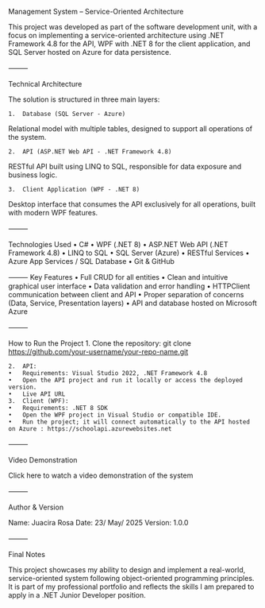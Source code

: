 Management System – Service-Oriented Architecture

This project was developed as part of the software development unit, with a focus on implementing a service-oriented architecture using .NET Framework 4.8 for the API, 
WPF with .NET 8 for the client application, and SQL Server hosted on Azure for data persistence.

⸻

Technical Architecture

The solution is structured in three main layers:

	1.	Database (SQL Server - Azure)
Relational model with multiple tables, designed to support all operations of the system.

	2.	API (ASP.NET Web API - .NET Framework 4.8)
RESTful API built using LINQ to SQL, responsible for data exposure and business logic.

	3.	Client Application (WPF - .NET 8)
Desktop interface that consumes the API exclusively for all operations, built with modern WPF features.

⸻

Technologies Used
	•	C#
	•	WPF (.NET 8)
	•	ASP.NET Web API (.NET Framework 4.8)
	•	LINQ to SQL
	•	SQL Server (Azure)
	•	RESTful Services
	•	Azure App Services / SQL Database
	•	Git & GitHub

⸻
Key Features
	•	Full CRUD for all entities
	•	Clean and intuitive graphical user interface
	•	Data validation and error handling
	•	HTTPClient communication between client and API
	•	Proper separation of concerns (Data, Service, Presentation layers)
	•	API and database hosted on Microsoft Azure

⸻

How to Run the Project
	1.	Clone the repository:
git clone https://github.com/your-username/your-repo-name.git

	2.	API:
	•	Requirements: Visual Studio 2022, .NET Framework 4.8
	•	Open the API project and run it locally or access the deployed version.
	•	Live API URL
	3.	Client (WPF):
	•	Requirements: .NET 8 SDK
	•	Open the WPF project in Visual Studio or compatible IDE.
	•	Run the project; it will connect automatically to the API hosted on Azure : https://schoolapi.azurewebsites.net

⸻

Video Demonstration

Click here to watch a video demonstration of the system

⸻

Author & Version

Name: Juacira Rosa
Date: 23/ May/ 2025
Version: 1.0.0

⸻

Final Notes

This project showcases my ability to design and implement a real-world, service-oriented system following object-oriented programming principles. 
It is part of my professional portfolio and reflects the skills I am prepared to apply in a .NET Junior Developer position.

